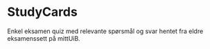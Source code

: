 # StudyCards #
Enkel eksamen quiz med relevante spørsmål og svar hentet fra eldre eksamenssett på mittUiB.
